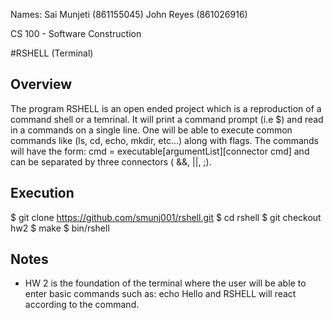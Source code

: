 Names: Sai Munjeti (861155045)
       John Reyes  (861026916)
       
CS 100 - Software Construction

#RSHELL (Terminal)

Overview
--------
The program RSHELL is an open ended project which is a reproduction of a command shell or a temrinal. It will print a command prompt (i.e $) and read in a commands on a single line. One will be able to execute common commands like (ls, cd, echo, mkdir, etc...) along with flags. The commands will have the form: cmd = executable[argumentList][connector cmd] and can be separated by three connectors ( &&, ||, ;). 


Execution
------
$ git clone https://github.com/smunj001/rshell.git
$ cd rshell
$ git checkout hw2
$ make
$ bin/rshell


Notes
-----------
* HW 2 is the foundation of the terminal where the user will be able to enter basic commands such as: echo Hello and RSHELL will react according to the command. 
